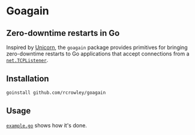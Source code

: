 Goagain
=======

Zero-downtime restarts in Go
----------------------------

Inspired by [Unicorn](http://unicorn.bogomips.org/), the `goagain` package provides primitives for bringing zero-downtime restarts to Go applications that accept connections from a [`net.TCPListener`](http://golang.org/pkg/net/#TCPListener).

Installation
------------

	goinstall github.com/rcrowley/goagain

Usage
-----

[`example.go`](https://github.com/rcrowley/goagain/blob/master/cmd/example/example.go) shows how it's done.
